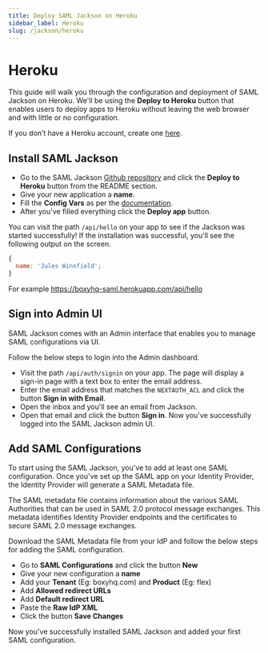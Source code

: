 ```yaml
---
title: Deploy SAML Jackson on Heroku
sidebar_label: Heroku
slug: /jackson/heroku
---
```


# Heroku

This guide will walk you through the configuration and deployment of SAML Jackson on Heroku. We'll be using the **Deploy to Heroku** button that enables users to deploy apps to Heroku without leaving the web browser and with little or no configuration.

If you don’t have a Heroku account, create one [here](https://signup.heroku.com/).

## Install SAML Jackson

- Go to the SAML Jackson [Github repository](https://github.com/boxyhq/jackson) and click the **Deploy to Heroku** button from the README section.
- Give your new application a **name**.
- Fill the **Config Vars** as per the [documentation](/docs/jackson/deploy/env-variables).
- After you've filled everything click the **Deploy app** button.

You can visit the path `/api/hello` on your app to see if the Jackson was started successfully! If the installation was successful, you'll see the following output on the screen.

```javascript
{
  name: 'Jules Winnfield';
}
```

For example https://boxyhq-saml.herokuapp.com/api/hello

## Sign into Admin UI

SAML Jackson comes with an Admin interface that enables you to manage SAML configurations via UI.

Follow the below steps to login into the Admin dashboard.

- Visit the path `/api/auth/signin` on your app. The page will display a sign-in page with a text box to enter the email address.
- Enter the email address that matches the `NEXTAUTH_ACL` and click the button **Sign in with Email**.
- Open the inbox and you'll see an email from Jackson.
- Open that email and click the button **Sign in**. Now you've successfully logged into the SAML Jackson admin UI.

## Add SAML Configurations

To start using the SAML Jackson, you've to add at least one SAML configuration. Once you've set up the SAML app on your Identity Provider, the Identity Provider will generate a SAML Metadata file.

The SAML metadata file contains information about the various SAML Authorities that can be used in SAML 2.0 protocol message exchanges. This metadata identifies Identity Provider endpoints and the certificates to secure SAML 2.0 message exchanges.

Download the SAML Metadata file from your IdP and follow the below steps for adding the SAML configuration.

- Go to **SAML Configurations** and click the button **New**
- Give your new configuration a **name**
- Add your **Tenant** (Eg: boxyhq.com) and **Product** (Eg: flex)
- Add **Allowed redirect URLs**
- Add **Default redirect URL**
- Paste the **Raw IdP XML**
- Click the button **Save Changes**

Now you've successfully installed SAML Jackson and added your first SAML configuration.
